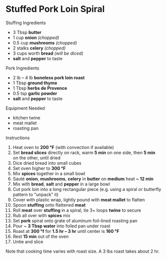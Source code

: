 # Stuffed Pork Loin Spiral

Stuffing Ingredients

- 3 Tbsp **butter**
- 1 cup **onion** *(chopped)*
- 0.5 cup **mushrooms** *(chopped)*
- 2 stalks **celery** *(chopped)*
- 3 cups worth **bread** *(will be diced)*
- **salt** and **pepper** to taste

Pork Ingredients

- 2 lb – 4 lb **boneless pork loin roast**
- 1 Tbsp **ground thyme**
- 1 Tbsp **herbs de Provence**
- 0.5 tsp **garlic powder**
- **salt** and **pepper** to taste

Equipment Needed

* kitchen twine
* meat mallet
* roasting pan

Instructions

1. Heat oven to **200 °F** (with convection if available)
1. Set **bread slices** directly on rack, warm **5 min** on one side, then **5 min** on the other, until dried
1. Dice dried bread into small cubes
1. Set oven higher to **300 °F**
1. Mix **spices** together in a small bowl
1. Sauté **onion**, **mushrooms**, **celery** in **butter** on **medium** heat **~ 12 min**
1. Mix with **bread**, **salt** and **pepper** in a large bowl
1. Cut pork loin into a long rectangular piece (e.g. using a spiral or butterfly pattern to "unpack" it)
1. Cover with plastic wrap, lightly pound with **meat mallet** to flatten
1. Spoon **stuffing** onto flattened **meat**
1. Roll **meat** over **stuffing** in a spiral, tie 3+ loops **twine** to secure
1. Rub all over with **spices** mix
1. Set **pork** spiral onto grate of aluminum foil-lined roasting pan
1. Pour ~ **3 Tbsp water** into foiled pan under roast
1. Roast at **300 °f** for **1.5 hr – 3 hr** until center is **160 °F**
1. Rest **15 min** out of the oven
1. Untie and slice

Note that cooking time varies with roast size. A 3 lbs roast takes about 2 hr.
